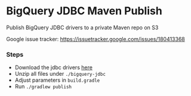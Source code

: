 # BigQuery JDBC Maven Publish
Publish BigQuery JDBC drivers to a private Maven repo on S3

Google issue tracker: https://issuetracker.google.com/issues/180413368


### Steps

- Download the jdbc drivers [here](https://storage.googleapis.com/simba-bq-release/jdbc/SimbaJDBCDriverforGoogleBigQuery42_1.6.3.1004.zip)
- Unzip all files under `./bigquery-jdbc`
- Adjust parameters in `build.gradle`
- Run `./gradlew publish`
